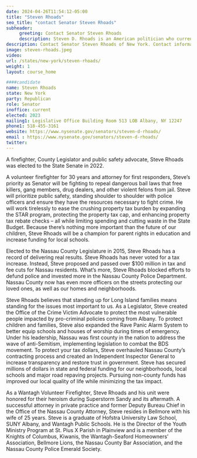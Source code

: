 ```yaml
---
date: 2024-04-26T11:54:12-05:00
title: "Steven Rhoads"
seo_title: "contact Senator Steven Rhoads"
subheader:
     greeting: Contact Senator Steven Rhoads
     description: Steven D. Rhoads is an American politician who currently represents New York's 5th State Senate district in the New York State Senate. He is a member of the Republican Party. He was elected to the State Senate in 2022.  
description: Contact Senator Steven Rhoads of New York. Contact information for Steven Rhoads includes email address, phone number, and mailing address.
image: steven-rhoads.jpeg
video:
url: /states/new-york/steven-rhoads/
weight: 1
layout: course_home

####candidate
name: Steven Rhoads
state: New York
party: Republican
role: Senator
inoffice: current
elected: 2023
mailing1: Legislative Office Building Room 513 LOB Albany, NY 12247
phone1: 518-455-3161
website: https://www.nysenate.gov/senators/steven-d-rhoads/
email : https://www.nysenate.gov/senators/steven-d-rhoads/
twitter:
---
```


A firefighter, County Legislator and public safety advocate, Steve Rhoads was elected to the State Senate in 2022.  

A volunteer firefighter for 30 years and attorney for first responders, Steve’s priority as Senator will be fighting to repeal dangerous bail laws that free killers, gang members, drug dealers, and other violent felons from jail. Steve will prioritize public safety, standing shoulder to shoulder with police officers and ensure they have the resources necessary to fight crime. He will work tirelessly to ease the crushing property tax burden by expanding the STAR program, protecting the property tax cap, and enhancing property tax rebate checks – all while limiting spending and cutting waste in the State Budget. Because there’s nothing more important than the future of our children, Steve Rhoads will be a champion for parent rights in education and increase funding for local schools.

Elected to the Nassau County Legislature in 2015, Steve Rhoads has a record of delivering real results. Steve Rhoads has never voted for a tax increase. Instead, Steve proposed and passed over $100 million in tax and fee cuts for Nassau residents. What’s more, Steve Rhoads blocked efforts to defund police and invested more in the Nassau County Police Department. Nassau County now has even more officers on the streets protecting our loved ones, as well as our homes and neighborhoods.

Steve Rhoads believes that standing up for Long Island families means standing for the issues most important to us. As a Legislator, Steve created the Office of the Crime Victim Advocate to protect the most vulnerable people impacted by pro-criminal policies coming from Albany. To protect children and families, Steve also expanded the Rave Panic Alarm System to better equip schools and houses of worship during times of emergency. Under his leadership, Nassau was first county in the nation to address the wave of anti-Semitism, implementing legislation to combat the BDS movement. To protect your tax dollars, Steve overhauled Nassau County’s contracting process and created an Independent Inspector General to increase transparency and restore trust in government. Steve has secured millions of dollars in state and federal funding for our neighborhoods, local schools and major road repaving projects. Pursuing non-county funds has improved our local quality of life while minimizing the tax impact.

As a Wantagh Volunteer Firefighter, Steve Rhoads and his unit were honored for their heroism during Superstorm Sandy and its aftermath. A successful attorney in private practice and former Deputy Bureau Chief in the Office of the Nassau County Attorney, Steve resides in Bellmore with his wife of 25 years. Steve is a graduate of Hofstra University Law School, SUNY Albany, and Wantagh Public Schools. He is the Director of the Youth Ministry Program at St. Pius X Parish in Plainview and is a member of the Knights of Columbus, Kiwanis, the Wantagh-Seaford Homeowners’ Association, Bellmore Lions, the Nassau County Bar Association, and the Nassau County Police Emerald Society.
